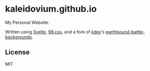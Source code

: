 # kaleidovium.github.io

My Personal Website.

Written using [Svelte](https://svelte.dev/), [98.css](https://jdan.github.io/98.css/), and a fork of [kdex](https://github.com/kdex)'s [earthbound-battle-backgrounds](https://github.com/Kaleidovium/earthbound-battle-backgrounds-rollup).

## License

MIT
